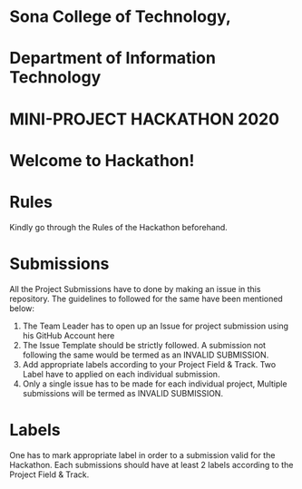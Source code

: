 # Sona College of Technology,
# Department of Information Technology
# MINI-PROJECT HACKATHON 2020
# Welcome to Hackathon!

# Rules
Kindly go through the Rules of the Hackathon beforehand.

# Submissions
All the Project Submissions have to done by making an issue in this repository. The guidelines to followed for the same have been mentioned below:

1. The Team Leader has to open up an Issue for project submission using his GitHub Account here
2. The Issue Template should be strictly followed. A submission not following the same would be termed as an INVALID SUBMISSION.
3. Add appropriate labels according to your Project Field & Track. Two Label have to applied on each individual submission.
4. Only a single issue has to be made for each individual project, Multiple submissions will be termed as INVALID SUBMISSION.
# Labels
One has to mark appropriate label in order to a submission valid for the Hackathon. Each submissions should have at least 2 labels according to the Project Field & Track.
